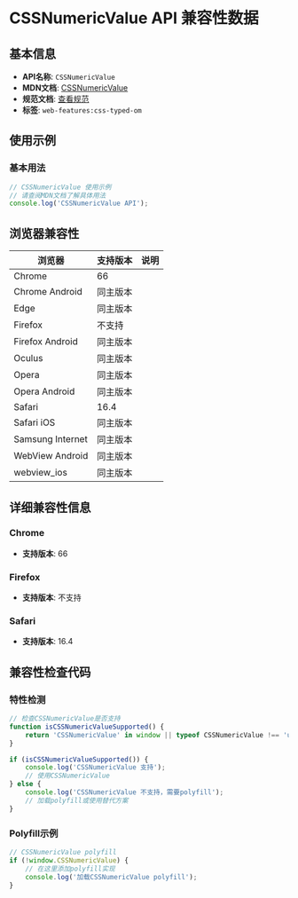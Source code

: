 # CSSNumericValue API 兼容性数据

## 基本信息

- **API名称**: `CSSNumericValue`
- **MDN文档**: [CSSNumericValue](https://developer.mozilla.org/docs/Web/API/CSSNumericValue)
- **规范文档**: [查看规范](https://drafts.css-houdini.org/css-typed-om/#numeric-value)
- **标签**: `web-features:css-typed-om`

## 使用示例

### 基本用法

```javascript
// CSSNumericValue 使用示例
// 请查阅MDN文档了解具体用法
console.log('CSSNumericValue API');
```

## 浏览器兼容性

| 浏览器 | 支持版本 | 说明 |
|--------|----------|------|
| Chrome | 66 |  |
| Chrome Android | 同主版本 |  |
| Edge | 同主版本 |  |
| Firefox | 不支持 |  |
| Firefox Android | 同主版本 |  |
| Oculus | 同主版本 |  |
| Opera | 同主版本 |  |
| Opera Android | 同主版本 |  |
| Safari | 16.4 |  |
| Safari iOS | 同主版本 |  |
| Samsung Internet | 同主版本 |  |
| WebView Android | 同主版本 |  |
| webview_ios | 同主版本 |  |

## 详细兼容性信息

### Chrome

- **支持版本**: 66

### Firefox

- **支持版本**: 不支持

### Safari

- **支持版本**: 16.4

## 兼容性检查代码

### 特性检测

```javascript
// 检查CSSNumericValue是否支持
function isCSSNumericValueSupported() {
    return 'CSSNumericValue' in window || typeof CSSNumericValue !== 'undefined';
}

if (isCSSNumericValueSupported()) {
    console.log('CSSNumericValue 支持');
    // 使用CSSNumericValue
} else {
    console.log('CSSNumericValue 不支持，需要polyfill');
    // 加载polyfill或使用替代方案
}
```

### Polyfill示例

```javascript
// CSSNumericValue polyfill
if (!window.CSSNumericValue) {
    // 在这里添加polyfill实现
    console.log('加载CSSNumericValue polyfill');
}
```

